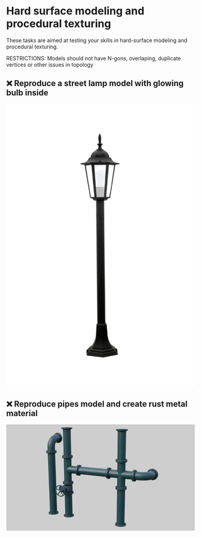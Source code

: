 # Hard surface modeling and procedural texturing
These tasks are aimed at testing your skills in hard-surface modeling and procedural texturing.

RESTRICTIONS: Models should not have N-gons, overlaping, duplicate vertices or other issues in topology 

## ❌ Reproduce a street lamp model with glowing bulb inside
![lamp](/curriculum/reproduce/street_lamp.jpg)
## ❌ Reproduce pipes model and create rust metal material
![pipes](/curriculum/reproduce/industrial-pipes_blend.jpg)
